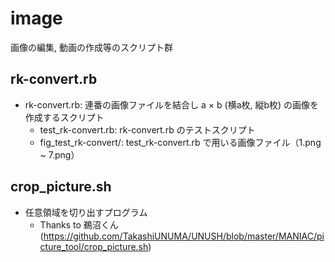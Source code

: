 # image
画像の編集, 動画の作成等のスクリプト群

## rk-convert.rb
* rk-convert.rb: 連番の画像ファイルを結合し a × b  (横a枚, 縦b枚) の画像を作成するスクリプト
  * test_rk-convert.rb: rk-convert.rb のテストスクリプト 
   * fig_test_rk-convert/: test_rk-convert.rb で用いる画像ファイル（1.png ~ 7.png）        

## crop_picture.sh
* 任意領域を切り出すプログラム
  * Thanks to 鵜沼くん (https://github.com/TakashiUNUMA/UNUSH/blob/master/MANIAC/picture_tool/crop_picture.sh)
